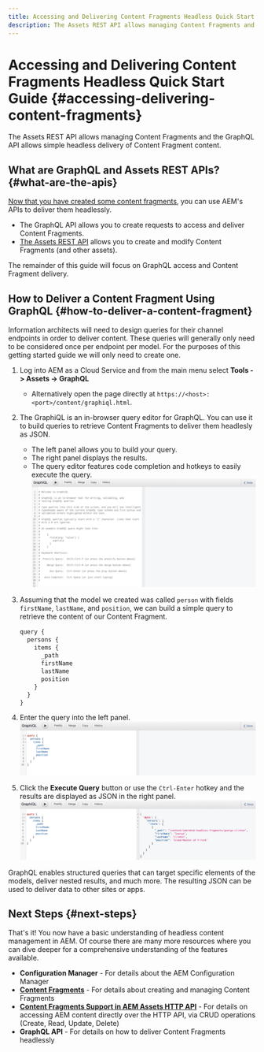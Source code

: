 ```yaml
---
title: Accessing and Delivering Content Fragments Headless Quick Start Guide
description: The Assets REST API allows managing Content Fragments and the GraphQL API allows simple headless delivery of Content Fragment content.
---
```


# Accessing and Delivering Content Fragments Headless Quick Start Guide {#accessing-delivering-content-fragments}

The Assets REST API allows managing Content Fragments and the GraphQL API allows simple headless delivery of Content Fragment content.

## What are GraphQL and Assets REST APIs? {#what-are-the-apis}

[Now that you have created some content fragments,](create-content-fragment.md) you can use AEM's APIs to deliver them headlessly.

* The GraphQL API allows you to create requests to access and deliver Content Fragments.
* [The Assets REST API](/help/assets/content-fragments/assets-api-content-fragments.md) allows you to create and modify Content Fragments (and other assets).

The remainder of this guide will focus on GraphQL access and Content Fragment delivery.

## How to Deliver a Content Fragment Using GraphQL {#how-to-deliver-a-content-fragment}

Information architects will need to design queries for their channel endpoints in order to deliver content. These queries will generally only need to be considered once per endpoint per model. For the purposes of this getting started guide we will only need to create one.

1. Log into AEM as a Cloud Service and from the main menu select **Tools -&gt; Assets -&gt; GraphQL**
   * Alternatively open the page directly at `https://<host>:<port>/content/graphiql.html`.

1. The GraphiQL is an in-browser query editor for GraphQL. You can use it to build queries to retrieve Content Fragments to deliver them headlesly as JSON.
   * The left panel allows you to build your query.
   * The right panel displays the results.
   * The query editor features code completion and hotkeys to easily execute the query.
   ![GraphiQL editor](../assets/graphiql.png)

1. Assuming that the model we created was called `person` with fields `firstName`, `lastName`, and `position`, we can build a simple query to retrieve the content of our Content Fragment.

   ```
   query {
     persons {
       items {
         _path
         firstName
         lastName
         position
       }
     }
   }
   ```

1. Enter the query into the left panel.
   ![GraphiQL query](../assets/graphiql-query.png)

1. Click the **Execute Query** button or use the `Ctrl-Enter` hotkey and the results are displayed as JSON in the right panel.
   ![GraphiQL results](../assets/graphiql-results.png)

GraphQL enables structured queries that can target specific elements of the models, deliver nested results, and much more. The resulting JSON can be used to deliver data to other sites or apps.

## Next Steps {#next-steps}

That's it! You now have a basic understanding of headless content management in AEM. Of course there are many more resources where you can dive deeper for a comprehensive understanding of the features available.

* **Configuration Manager** - For details about the AEM Configuration Manager
* **[Content Fragments](/help/assets/content-fragments/content-fragments.md)** - For details about creating and managing Content Fragments
* **[Content Fragments Support in AEM Assets HTTP API](/help/assets/content-fragments/assets-api-content-fragments.md)** - For details on accessing AEM content directly over the HTTP API, via CRUD operations (Create, Read, Update, Delete)
* **GraphQL API** - For details on how to deliver Content Fragments headlessly
